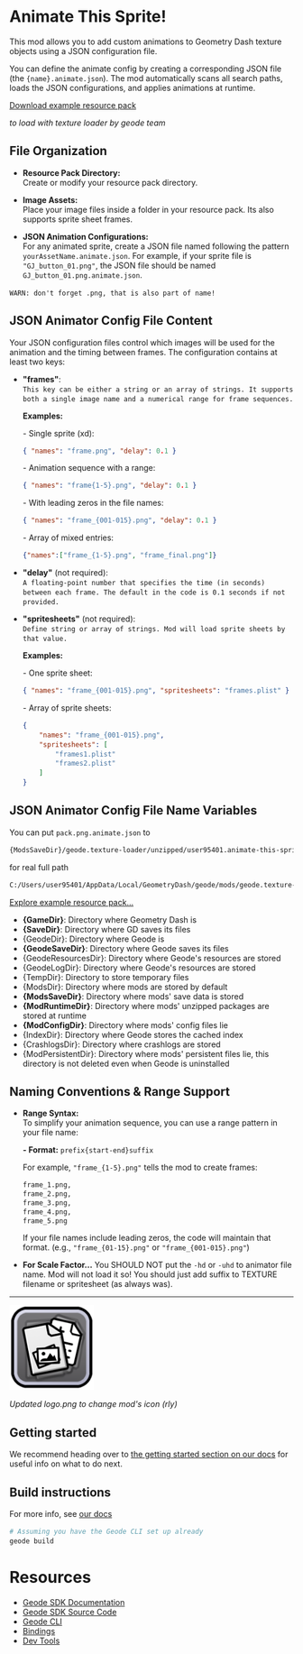 # Animate This Sprite!

This mod allows you to add custom animations 
to Geometry Dash texture objects using a JSON configuration file.

You can define the animate config by creating a corresponding JSON file (the `{name}.animate.json`). 
The mod automatically scans all search paths, loads the JSON configurations, and applies animations at runtime.

[Download example resource pack](https://github.com/user95401/Animate-This-Sprite/releases/download/test-pack/user95401.animate-this-sprite.test-pack.zip)

*to load with texture loader by geode team*

## File Organization

- **Resource Pack Directory:**  
  Create or modify your resource pack directory.

- **Image Assets:**  
  Place your image files inside a folder in your resource pack. 
  Its also supports sprite sheet frames.

- **JSON Animation Configurations:**  
  For any animated sprite, create a JSON file named following the pattern `yourAssetName.animate.json`. For example, if your sprite file is `"GJ_button_01.png"`, the JSON file should be named `GJ_button_01.png.animate.json`.
  
`WARN: don't forget .png, that is also part of name!`

## JSON Animator Config File Content

Your JSON configuration files control which images will be used for the animation and the timing between frames. The configuration contains at least two keys:

- **"frames"**:  
  `This key can be either a string or an array of strings. It supports both a single image name and a numerical range for frame sequences.`
  
  **Examples:**
  
  \- Single sprite (xd):
    ```json
    { "names": "frame.png", "delay": 0.1 }
    ```
    
  \- Animation sequence with a range:
    ```json
    { "names": "frame{1-5}.png", "delay": 0.1 }
    ```
    
  \- With leading zeros in the file names:
    ```json
    { "names": "frame_{001-015}.png", "delay": 0.1 }
    ```
    
  \- Array of mixed entries:
    ```json
    {"names":["frame_{1-5}.png", "frame_final.png"]}
    ```

- **"delay"** (not required):  
  `A floating-point number that specifies the time (in seconds) between each frame. The default in the code is 0.1 seconds if not provided.`

- **"spritesheets"** (not required):  
  `Define string or array of strings. Mod will load sprite sheets by that value.`

  **Examples:**

  \- One sprite sheet:
    ```json
    { "names": "frame_{001-015}.png", "spritesheets": "frames.plist" }
    ```

  \- Array of sprite sheets:
    ```json
    { 
        "names": "frame_{001-015}.png", 
        "spritesheets": [
            "frames1.plist"
            "frames2.plist"
        ]
    }
    ```

## JSON Animator Config File Name Variables

You can put `pack.png.animate.json` to
```bash
{ModsSaveDir}/geode.texture-loader/unzipped/user95401.animate-this-sprite.test-pack.zip/
```
for real full path
```bash
C:/Users/user95401/AppData/Local/GeometryDash/geode/mods/geode.texture-loader/unzipped/user95401.animate-this-sprite.test-pack.zip/
```

[Explore example resource pack...](https://github.com/user95401/Animate-This-Sprite/releases/download/test-pack/user95401.animate-this-sprite.test-pack.zip)

- **{GameDir\}**: Directory where Geometry Dash is
- **{SaveDir\}**: Directory where GD saves its files
- {GeodeDir\}: Directory where Geode is
- **{GeodeSaveDir\}**: Directory where Geode saves its files
- {GeodeResourcesDir\}: Directory where Geode's resources are stored
- {GeodeLogDir\}: Directory where Geode's resources are stored
- {TempDir\}: Directory to store temporary files
- {ModsDir\}: Directory where mods are stored by default
- **{ModsSaveDir\}**: Directory where mods' save data is stored
- **{ModRuntimeDir\}**: Directory where mods' unzipped packages are stored at runtime
- **{ModConfigDir\}**: Directory where mods' config files lie
- {IndexDir\}: Directory where Geode stores the cached index
- {CrashlogsDir\}: Directory where crashlogs are stored
- {ModPersistentDir\}: Directory where mods' persistent files lie, this directory is not deleted even when Geode is uninstalled

## Naming Conventions & Range Support

- **Range Syntax:**  
  To simplify your animation sequence, you can use a range pattern in your file name:
  
  **- Format:** `prefix{start-end}suffix`  

    For example, `"frame_{1-5}.png"` tells the mod to create frames:
    ```
    frame_1.png, 
    frame_2.png, 
    frame_3.png, 
    frame_4.png, 
    frame_5.png
    ```

  If your file names include leading zeros, the code will maintain that format. (e.g., `"frame_{01-15}.png"` or `"frame_{001-015}.png"`)

- **For Scale Factor...**
  You SHOULD NOT put the `-hd` or `-uhd` to animator file name. Mod will not load it so! You should just add suffix to TEXTURE filename or spritesheet (as always was).

---

<img src="logo.png" width="150" alt="the mod's logo" />

*Updated logo.png to change mod's icon (rly)*

## Getting started
We recommend heading over to [the getting started section on our docs](https://docs.geode-sdk.org/getting-started/) for useful info on what to do next.

## Build instructions
For more info, see [our docs](https://docs.geode-sdk.org/getting-started/create-mod#build)
```sh
# Assuming you have the Geode CLI set up already
geode build
```

# Resources
* [Geode SDK Documentation](https://docs.geode-sdk.org/)
* [Geode SDK Source Code](https://github.com/geode-sdk/geode/)
* [Geode CLI](https://github.com/geode-sdk/cli)
* [Bindings](https://github.com/geode-sdk/bindings/)
* [Dev Tools](https://github.com/geode-sdk/DevTools)
